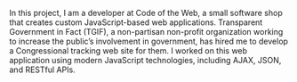 In this project, I am a developer at Code of the Web, a small software shop that creates custom JavaScript-based web applications. Transparent Government in Fact (TGIF), a non-partisan non-profit organization working to increase the public’s involvement in government, has hired me to develop a Congressional tracking web site for them. I worked on this web application using modern JavaScript technologies, including AJAX, JSON, and RESTful APIs.



